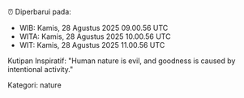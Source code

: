 ⏰ Diperbarui pada:
- WIB: Kamis, 28 Agustus 2025 09.00.56 UTC
- WITA: Kamis, 28 Agustus 2025 10.00.56 UTC
- WIT: Kamis, 28 Agustus 2025 11.00.56 UTC

Kutipan Inspiratif:
"Human nature is evil, and goodness is caused by intentional activity."


Kategori: nature


